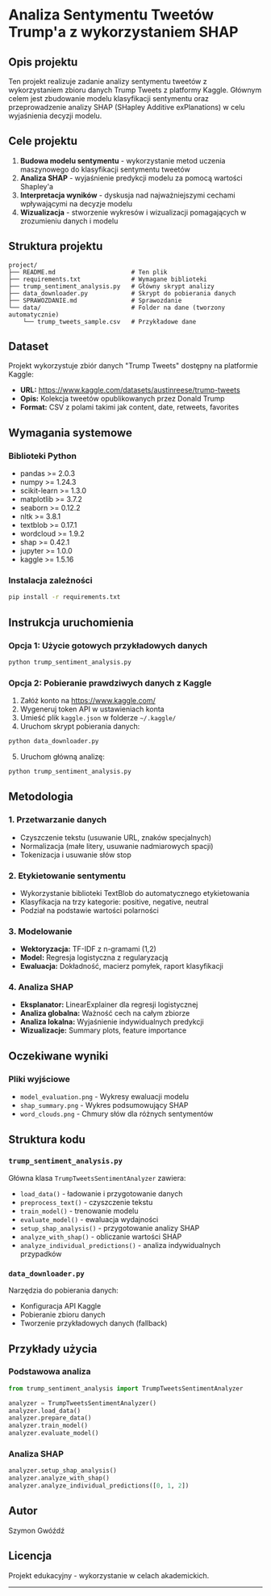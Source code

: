 # Analiza Sentymentu Tweetów Trump'a z wykorzystaniem SHAP

## Opis projektu

Ten projekt realizuje zadanie analizy sentymentu tweetów z wykorzystaniem zbioru danych Trump Tweets z platformy Kaggle. Głównym celem jest zbudowanie modelu klasyfikacji sentymentu oraz przeprowadzenie analizy SHAP (SHapley Additive exPlanations) w celu wyjaśnienia decyzji modelu.

## Cele projektu

1. **Budowa modelu sentymentu** - wykorzystanie metod uczenia maszynowego do klasyfikacji sentymentu tweetów
2. **Analiza SHAP** - wyjaśnienie predykcji modelu za pomocą wartości Shapley'a
3. **Interpretacja wyników** - dyskusja nad najważniejszymi cechami wpływającymi na decyzje modelu
4. **Wizualizacja** - stworzenie wykresów i wizualizacji pomagających w zrozumieniu danych i modelu

## Struktura projektu

```
project/
├── README.md                     # Ten plik
├── requirements.txt              # Wymagane biblioteki
├── trump_sentiment_analysis.py   # Główny skrypt analizy
├── data_downloader.py            # Skrypt do pobierania danych
├── SPRAWOZDANIE.md               # Sprawozdanie
└── data/                         # Folder na dane (tworzony automatycznie)
    └── trump_tweets_sample.csv   # Przykładowe dane
```

## Dataset

Projekt wykorzystuje zbiór danych "Trump Tweets" dostępny na platformie Kaggle:
- **URL:** https://www.kaggle.com/datasets/austinreese/trump-tweets
- **Opis:** Kolekcja tweetów opublikowanych przez Donald Trump
- **Format:** CSV z polami takimi jak content, date, retweets, favorites

## Wymagania systemowe

### Biblioteki Python
- pandas >= 2.0.3
- numpy >= 1.24.3
- scikit-learn >= 1.3.0
- matplotlib >= 3.7.2
- seaborn >= 0.12.2
- nltk >= 3.8.1
- textblob >= 0.17.1
- wordcloud >= 1.9.2
- shap >= 0.42.1
- jupyter >= 1.0.0
- kaggle >= 1.5.16

### Instalacja zależności
```bash
pip install -r requirements.txt
```

## Instrukcja uruchomienia

### Opcja 1: Użycie gotowych przykładowych danych
```bash
python trump_sentiment_analysis.py
```

### Opcja 2: Pobieranie prawdziwych danych z Kaggle
1. Załóż konto na https://www.kaggle.com/
2. Wygeneruj token API w ustawieniach konta
3. Umieść plik `kaggle.json` w folderze `~/.kaggle/`
4. Uruchom skrypt pobierania danych:
```bash
python data_downloader.py
```
5. Uruchom główną analizę:
```bash
python trump_sentiment_analysis.py
```

## Metodologia

### 1. Przetwarzanie danych
- Czyszczenie tekstu (usuwanie URL, znaków specjalnych)
- Normalizacja (małe litery, usuwanie nadmiarowych spacji)
- Tokenizacja i usuwanie słów stop

### 2. Etykietowanie sentymentu
- Wykorzystanie biblioteki TextBlob do automatycznego etykietowania
- Klasyfikacja na trzy kategorie: positive, negative, neutral
- Podział na podstawie wartości polarności

### 3. Modelowanie
- **Wektoryzacja:** TF-IDF z n-gramami (1,2)
- **Model:** Regresja logistyczna z regularyzacją
- **Ewaluacja:** Dokładność, macierz pomyłek, raport klasyfikacji

### 4. Analiza SHAP
- **Eksplanator:** LinearExplainer dla regresji logistycznej
- **Analiza globalna:** Ważność cech na całym zbiorze
- **Analiza lokalna:** Wyjaśnienie indywidualnych predykcji
- **Wizualizacje:** Summary plots, feature importance

## Oczekiwane wyniki

### Pliki wyjściowe
- `model_evaluation.png` - Wykresy ewaluacji modelu
- `shap_summary.png` - Wykres podsumowujący SHAP
- `word_clouds.png` - Chmury słów dla różnych sentymentów

## Struktura kodu

### `trump_sentiment_analysis.py`
Główna klasa `TrumpTweetsSentimentAnalyzer` zawiera:
- `load_data()` - ładowanie i przygotowanie danych
- `preprocess_text()` - czyszczenie tekstu
- `train_model()` - trenowanie modelu
- `evaluate_model()` - ewaluacja wydajności
- `setup_shap_analysis()` - przygotowanie analizy SHAP
- `analyze_with_shap()` - obliczanie wartości SHAP
- `analyze_individual_predictions()` - analiza indywidualnych przypadków

### `data_downloader.py`
Narzędzia do pobierania danych:
- Konfiguracja API Kaggle
- Pobieranie zbioru danych
- Tworzenie przykładowych danych (fallback)

## Przykłady użycia

### Podstawowa analiza
```python
from trump_sentiment_analysis import TrumpTweetsSentimentAnalyzer

analyzer = TrumpTweetsSentimentAnalyzer()
analyzer.load_data()
analyzer.prepare_data()
analyzer.train_model()
analyzer.evaluate_model()
```

### Analiza SHAP
```python
analyzer.setup_shap_analysis()
analyzer.analyze_with_shap()
analyzer.analyze_individual_predictions([0, 1, 2])
```

## Autor

Szymon Gwóźdź

## Licencja

Projekt edukacyjny - wykorzystanie w celach akademickich.

---
